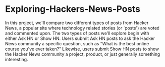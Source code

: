 # Exploring-Hackers-News-Posts
In this project, we'll compare two different types of posts from Hacker News, a popular site where technology related stories (or 'posts') are voted and commented upon. The two types of posts we'll explore begin with either Ask HN or Show HN.  Users submit Ask HN posts to ask the Hacker News community a specific question, such as "What is the best online course you've ever taken?" Likewise, users submit Show HN posts to show the Hacker News community a project, product, or just generally something interesting.
